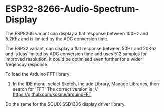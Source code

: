 # ESP32-8266-Audio-Spectrum-Display

The ESP8266 variant can display a flat response between 100Hz and 5.2Khz and is limited by the ADC conversion time.

The ESP32 variant, can display a flat response between 50Hz and 20Khz and is less limited by ADC conversion time and uses 512 samples for improved resolution. It could be optimised even further for a wider freqencuy response.

To load the Arduino FFT library:
1. In the IDE menu, select Sketch, Include Library, Manage Libraries, then search for 'FFT'
The correct version is :// https://github.com/kosme/arduinoFFT

Do the same for the SQUIX SSD1306 display driver library.

